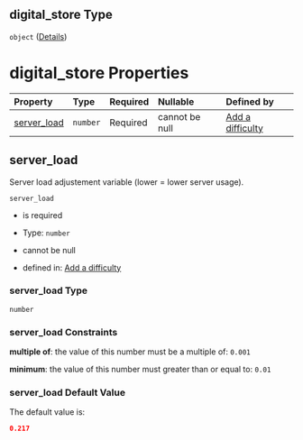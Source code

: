 ## digital_store Type

`object` ([Details](add-difficulty-properties-digital_store.md))

# digital_store Properties

| Property                    | Type     | Required | Nullable       | Defined by                                                                                                                                                   |
| :-------------------------- | :------- | :------- | :------------- | :----------------------------------------------------------------------------------------------------------------------------------------------------------- |
| [server_load](#server_load) | `number` | Required | cannot be null | [Add a difficulty](add-difficulty-properties-digital_store-properties-server_load.md "add-difficulty.json#/properties/digital_store/properties/server_load") |

## server_load

Server load adjustement variable (lower = lower server usage).

`server_load`

*   is required

*   Type: `number`

*   cannot be null

*   defined in: [Add a difficulty](add-difficulty-properties-digital_store-properties-server_load.md "add-difficulty.json#/properties/digital_store/properties/server_load")

### server_load Type

`number`

### server_load Constraints

**multiple of**: the value of this number must be a multiple of: `0.001`

**minimum**: the value of this number must greater than or equal to: `0.01`

### server_load Default Value

The default value is:

```json
0.217
```

